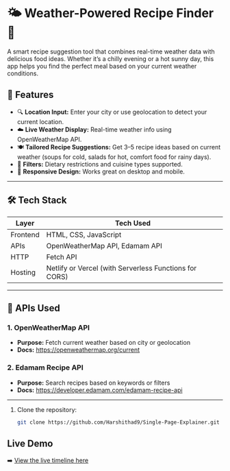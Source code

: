 # 🌤️ Weather-Powered Recipe Finder 🍲

A smart recipe suggestion tool that combines real-time weather data with delicious food ideas. Whether it’s a chilly evening or a hot sunny day, this app helps you find the perfect meal based on your current weather conditions.

## 🚀 Features

- 🔍 **Location Input:** Enter your city or use geolocation to detect your current location.
- ☁️ **Live Weather Display:** Real-time weather info using OpenWeatherMap API.
- 🍽️ **Tailored Recipe Suggestions:** Get 3–5 recipe ideas based on current weather (soups for cold, salads for hot, comfort food for rainy days).
- 🥦 **Filters:** Dietary restrictions and cuisine types supported.
- 📱 **Responsive Design:** Works great on desktop and mobile.

---

## 🛠️ Tech Stack

| Layer      | Tech Used                         |
|------------|-----------------------------------|
| Frontend   | HTML, CSS, JavaScript             |
| APIs       | OpenWeatherMap API, Edamam API    |
| HTTP       | Fetch API                         |
| Hosting    | Netlify or Vercel (with Serverless Functions for CORS) |

---

## 🔗 APIs Used

### 1. OpenWeatherMap API
- **Purpose:** Fetch current weather based on city or geolocation
- **Docs:** https://openweathermap.org/current

### 2. Edamam Recipe API
- **Purpose:** Search recipes based on keywords or filters
- **Docs:** https://developer.edamam.com/edamam-recipe-api

---

1. Clone the repository:
   ```bash
   git clone https://github.com/Harshithad9/Single-Page-Explainer.git
## Live Demo

➡️ [View the live timeline here](https://weather-powered-recipe-finder.vercel.app
)




